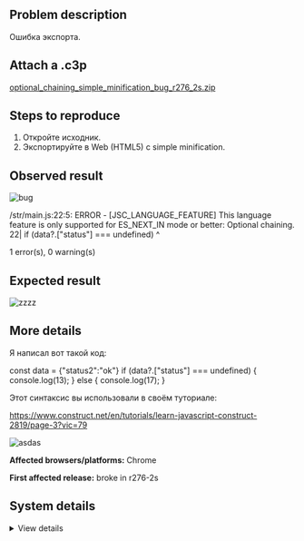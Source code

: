## Problem description

Ошибка экспорта.

## Attach a .c3p

[optional_chaining_simple_minification_bug_r276_2s.zip](https://github.com/WilsonPercival/WilsonPercival/files/7746736/optional_chaining_simple_minification_bug_r276_2s.zip)

## Steps to reproduce

1. Откройте исходник.
2. Экспортируйте в Web (HTML5) с simple minification.

## Observed result

![bug](https://user-images.githubusercontent.com/91274932/146801686-cdc878ec-7b7c-4099-9312-d9ed51d9aaaf.png)

/str/main.js:22:5: ERROR - [JSC_LANGUAGE_FEATURE] This language feature is only supported for ES_NEXT_IN mode or better: Optional chaining.
  22| 	if (data?.["status"] === undefined)
      	    ^

1 error(s), 0 warning(s)

## Expected result

![zzzz](https://user-images.githubusercontent.com/91274932/146802235-561efa61-52b1-4e9f-be98-2ecb5d5b9bbd.png)

## More details

Я написал вот такой код:

const data = {"status2":"ok"}
if (data?.["status"] === undefined)
{
  console.log(13);
}
else
{
  console.log(17);
}

Этот синтаксис вы использовали в своём туториале:

https://www.construct.net/en/tutorials/learn-javascript-construct-2819/page-3?vic=79

![asdas](https://user-images.githubusercontent.com/91274932/146801977-4de0e9ad-d873-4dc4-aec6-c030bf348d0a.png)

**Affected browsers/platforms:** Chrome

**First affected release:** broke in r276-2s

## System details

<details><summary>View details</summary>

Platform information
Browser: Chrome
Browser version: 95.0.4638.54
Browser engine: Chromium
Context: browser
Operating system: Windows
Operating system version: 7
Device type: desktop
Device pixel ratio: 1
Logical CPU cores: 2
Approx. device memory: 4 GB
User agent: Mozilla/5.0 (Windows NT 6.1; Win64; x64) AppleWebKit/537.36 (KHTML, like Gecko) Chrome/95.0.4638.54 Safari/537.36
C3 release: r276.2 (stable)
Language setting: en-US

Local storage
Storage quota (approx): 59 gb
Storage usage (approx): 174 mb (0.3%)
Persistant storage: No

Browser support notes
This list contains missing features that are not required, but could improve performance or user experience if supported.

UI effects are disabled in settings.
WebGL 2+ is not supported. Rendering quality and features may be affected.
WebGL information
Version string: WebGL 1.0 (OpenGL ES 2.0 Chromium)
Numeric version: 1
Supports NPOT textures: partial
Supports GPU profiling: no
Supports highp precision: yes
Vendor: Google Inc. (Intel)
Renderer: ANGLE (Intel, Intel(R) HD Graphics Direct3D9Ex vs_3_0 ps_3_0, igdumdim64.dll-10.18.10.4653)
Major performance caveat: no
Maximum texture size: 8192
Point size range: 1 to 256
Extensions:

ANGLE_instanced_arrays
EXT_blend_minmax
EXT_color_buffer_half_float
EXT_float_blend
EXT_frag_depth
EXT_shader_texture_lod
EXT_texture_filter_anisotropic
WEBKIT_EXT_texture_filter_anisotropic
EXT_sRGB
KHR_parallel_shader_compile
OES_element_index_uint
OES_standard_derivatives
OES_texture_float
OES_texture_float_linear
OES_texture_half_float
OES_texture_half_float_linear
OES_vertex_array_object
WEBGL_color_buffer_float
WEBGL_compressed_texture_s3tc
WEBKIT_WEBGL_compressed_texture_s3tc
WEBGL_compressed_texture_s3tc_srgb
WEBGL_debug_renderer_info
WEBGL_debug_shaders
WEBGL_depth_texture
WEBKIT_WEBGL_depth_texture
WEBGL_lose_context
WEBKIT_WEBGL_lose_context
WEBGL_multi_draw
Audio information
System sample rate: 48000 Hz
Output channels: 2
Output interpretation: speakers
Supported decode formats:

WebM Opus (audio/webm; codecs=opus)
Ogg Opus (audio/ogg; codecs=opus)
WebM Vorbis (audio/webm; codecs=vorbis)
Ogg Vorbis (audio/ogg; codecs=vorbis)
MPEG-4 AAC (audio/mp4; codecs=mp4a.40.5)
MP3 (audio/mpeg)
FLAC (audio/flac)
PCM WAV (audio/wav; codecs=1)
Supported encode formats:

WebM Opus (audio/webm; codecs=opus)
Video information
Supported decode formats:

WebM AV1 (video/webm; codecs=av01.0.00M.08)
MP4 AV1 (video/mp4; codecs=av01.0.00M.08)
WebM VP9 (video/webm; codecs=vp9)
WebM VP8 (video/webm; codecs=vp8)
Ogg Theora (video/ogg; codecs=theora)
H.264 (video/mp4; codecs=avc1.42E01E)
Supported encode formats:

WebM VP9 (video/webm; codecs=vp9)
WebM VP8 (video/webm; codecs=vp8)

</details>
